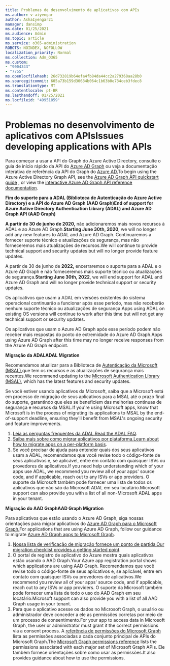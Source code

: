 ```yaml
---
title: Problemas de desenvolvimento de aplicativos com APIs
ms.author: v-aiyengar
author: AshaIyengar21
manager: dansimp
ms.date: 01/25/2021
ms.audience: Admin
ms.topic: article
ms.service: o365-administration
ROBOTS: NOINDEX, NOFOLLOW
localization_priority: Normal
ms.collection: Adm_O365
ms.custom:
- "9004343"
- "7755"
ms.openlocfilehash: 26d732819b64efa4fb84da44cc2a279368aa28b0
ms.sourcegitcommit: 605a73b159d30634b064c1b63b0e734ceb3fdec8
ms.translationtype: MT
ms.contentlocale: pt-BR
ms.lasthandoff: 01/25/2021
ms.locfileid: "49951859"
---
```

# <a name="issues-developing-applications-with-apis"></a><span data-ttu-id="700f5-102">Problemas no desenvolvimento de aplicativos com APIs</span><span class="sxs-lookup"><span data-stu-id="700f5-102">Issues developing applications with APIs</span></span>

<span data-ttu-id="700f5-103">Para começar a usar a API do Graph do Azure Active Directory, consulte o guia de início rápido da API do [Azure AD Graph](https://docs.microsoft.com/azure/active-directory/develop/microsoft-graph-intro) ou veja a documentação interativa de referência da API do Graph do [Azure AD.](https://docs.microsoft.com/previous-versions/azure/ad/graph/api/api-catalog)</span><span class="sxs-lookup"><span data-stu-id="700f5-103">To begin using the Azure Active Directory Graph API, see the [Azure AD Graph API quickstart guide](https://docs.microsoft.com/azure/active-directory/develop/microsoft-graph-intro) , or view the [interactive Azure AD Graph API reference documentation](https://docs.microsoft.com/previous-versions/azure/ad/graph/api/api-catalog).</span></span>

<span data-ttu-id="700f5-104">**Fim do suporte para a ADAL (Biblioteca de Autenticação do Azure Active Directory) e a API do Azure AD Graph (AAD Graph)**</span><span class="sxs-lookup"><span data-stu-id="700f5-104">**End of support for Azure Active Directory Authentication Library (ADAL) and Azure AD Graph API (AAD Graph)**</span></span>

<span data-ttu-id="700f5-105">**A partir de 30 de junho de 2020,** não adicionaremos mais novos recursos à ADAL e ao Azure AD Graph.</span><span class="sxs-lookup"><span data-stu-id="700f5-105">**Starting June 30th, 2020**, we will no longer add any new features to ADAL and Azure AD Graph.</span></span> <span data-ttu-id="700f5-106">Continuaremos a fornecer suporte técnico e atualizações de segurança, mas não forneceremos mais atualizações de recursos.</span><span class="sxs-lookup"><span data-stu-id="700f5-106">We will continue to provide technical support and security updates but will no longer provide feature updates.</span></span>

<span data-ttu-id="700f5-107">A partir de 30 de junho de **2022,** encerraremos o suporte para a ADAL e o Azure AD Graph e não forneceremos mais suporte técnico ou atualizações de segurança.</span><span class="sxs-lookup"><span data-stu-id="700f5-107">**Starting June 30th, 2022**, we will end support for ADAL and Azure AD Graph and will no longer provide technical support or security updates.</span></span>

<span data-ttu-id="700f5-108">Os aplicativos que usam a ADAL em versões existentes do sistema operacional continuarão a funcionar após esse período, mas não receberão nenhum suporte técnico ou atualizações de segurança.</span><span class="sxs-lookup"><span data-stu-id="700f5-108">Apps using ADAL on existing OS versions will continue to work after this time but will not get any technical support or security updates.</span></span>

<span data-ttu-id="700f5-109">Os aplicativos que usam o Azure AD Graph após esse período podem não receber mais respostas do ponto de extremidade do Azure AD Graph.</span><span class="sxs-lookup"><span data-stu-id="700f5-109">Apps using Azure AD Graph after this time may no longer receive responses from the Azure AD Graph endpoint.</span></span>

<span data-ttu-id="700f5-110">**Migração da ADAL**</span><span class="sxs-lookup"><span data-stu-id="700f5-110">**ADAL Migration**</span></span>

<span data-ttu-id="700f5-111">Recomendamos atualizar para a Biblioteca de [Autenticação da Microsoft (MSAL),](https://docs.microsoft.com/azure/active-directory/develop/v2-overview)que tem os recursos e as atualizações de segurança mais recentes.</span><span class="sxs-lookup"><span data-stu-id="700f5-111">We recommend updating to the [Microsoft Authentication Library (MSAL)](https://docs.microsoft.com/azure/active-directory/develop/v2-overview), which has the latest features and security updates.</span></span>

<span data-ttu-id="700f5-112">Se você estiver usando aplicativos da Microsoft, saiba que a Microsoft está em processo de migração de seus aplicativos para a MSAL até o prazo final do suporte, garantindo que eles se beneficiem das melhorias contínuas de segurança e recursos da MSAL.</span><span class="sxs-lookup"><span data-stu-id="700f5-112">If you're using Microsoft apps, know that Microsoft is in the process of migrating its applications to MSAL by the end-of-support deadline, ensuring they'll benefit from MSAL's ongoing security and feature improvements.</span></span>

1. <span data-ttu-id="700f5-113">[Leia as perguntas frequentes da ADAL.](https://docs.microsoft.com/azure/active-directory/develop/msal-migration#frequently-asked-questions-faq)</span><span class="sxs-lookup"><span data-stu-id="700f5-113">[Read the ADAL FAQ](https://docs.microsoft.com/azure/active-directory/develop/msal-migration#frequently-asked-questions-faq).</span></span>
1. <span data-ttu-id="700f5-114">[Saiba mais sobre como migrar aplicativos por plataforma.](https://docs.microsoft.com/azure/active-directory/develop/msal-migration#frequently-asked-questions-faq)</span><span class="sxs-lookup"><span data-stu-id="700f5-114">[Learn about how to migrate apps on a per-platform basis](https://docs.microsoft.com/azure/active-directory/develop/msal-migration#frequently-asked-questions-faq).</span></span>
1. <span data-ttu-id="700f5-115">Se você precisar de ajuda para entender quais dos seus aplicativos usam a ADAL, recomendamos que você revise todo o código-fonte de seus aplicativos e, se aplicável, entre em contato com quaisquer ISVs ou provedores de aplicativos.</span><span class="sxs-lookup"><span data-stu-id="700f5-115">If you need help understanding which of your apps use ADAL, we recommend you review all of your apps' source code, and if applicable, reach out to any ISVs or app providers.</span></span> <span data-ttu-id="700f5-116">O suporte da Microsoft também pode fornecer uma lista de todos os aplicativos que não são da Microsoft ADAL em seu locatário.</span><span class="sxs-lookup"><span data-stu-id="700f5-116">Microsoft support can also provide you with a list of all non-Microsoft ADAL apps in your tenant.</span></span>

<span data-ttu-id="700f5-117">**Migração do AAD Graph**</span><span class="sxs-lookup"><span data-stu-id="700f5-117">**AAD Graph Migration**</span></span>

<span data-ttu-id="700f5-118">Para aplicativos que estão usando o Azure AD Graph, siga nossas orientações para migrar aplicativos do [Azure AD Graph para o Microsoft Graph.](https://docs.microsoft.com/graph/migrate-azure-ad-graph-overview?view=graph-rest-1.0&preserve-view=true)</span><span class="sxs-lookup"><span data-stu-id="700f5-118">For applications that are using Azure AD Graph, follow our guidance to migrate [Azure AD Graph apps to Microsoft Graph](https://docs.microsoft.com/graph/migrate-azure-ad-graph-overview?view=graph-rest-1.0&preserve-view=true).</span></span>

1. <span data-ttu-id="700f5-119">[Nossa lista de verificação de migração fornece um ponto de partida.](https://docs.microsoft.com/graph/migrate-azure-ad-graph-planning-checklist)</span><span class="sxs-lookup"><span data-stu-id="700f5-119">[Our migration checklist provides a getting started point](https://docs.microsoft.com/graph/migrate-azure-ad-graph-planning-checklist).</span></span> 
1. <span data-ttu-id="700f5-120">O portal de registro de aplicativo do Azure mostra quais aplicativos estão usando o AAD Graph.</span><span class="sxs-lookup"><span data-stu-id="700f5-120">Your Azure app registration portal shows which applications are using AAD Graph.</span></span> <span data-ttu-id="700f5-121">Recomendamos que você revise todo o código-fonte de seus aplicativos e, se aplicável, entre em contato com quaisquer ISVs ou provedores de aplicativos.</span><span class="sxs-lookup"><span data-stu-id="700f5-121">We recommend you review all of your apps' source code, and if applicable, reach out to any ISVs or app providers.</span></span> <span data-ttu-id="700f5-122">O suporte da Microsoft também pode fornecer uma lista de todo o uso do AAD Graph em seu locatário.</span><span class="sxs-lookup"><span data-stu-id="700f5-122">Microsoft support can also provide you with a list of all AAD Graph usage in your tenant.</span></span>
1. <span data-ttu-id="700f5-123">Para que o aplicativo acesse os dados no Microsoft Graph, o usuário ou administrador deve conceder a ele as permissões corretas por meio de um processo de consentimento.</span><span class="sxs-lookup"><span data-stu-id="700f5-123">For your app to access data in Microsoft Graph, the user or administrator must grant it the correct permissions via a consent process.</span></span> <span data-ttu-id="700f5-124">A [referência de permissões do Microsoft Graph](https://docs.microsoft.com/graph/permissions-reference?context=graph%2Fapi%2Fbeta&view=graph-rest-beta&preserve-view=true) lista as permissões associadas a cada conjunto principal de APIs do Microsoft Graph.</span><span class="sxs-lookup"><span data-stu-id="700f5-124">The [Microsoft Graph permissions reference](https://docs.microsoft.com/graph/permissions-reference?context=graph%2Fapi%2Fbeta&view=graph-rest-beta&preserve-view=true) lists the permissions associated with each major set of Microsoft Graph APIs.</span></span> <span data-ttu-id="700f5-125">Ele também fornece orientações sobre como usar as permissões.</span><span class="sxs-lookup"><span data-stu-id="700f5-125">It also provides guidance about how to use the permissions.</span></span>
